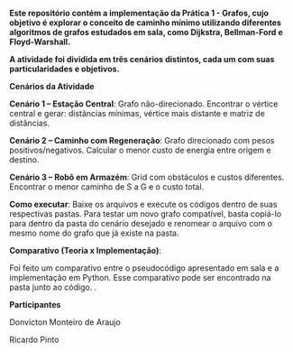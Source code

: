 **Este repositório contém a implementação da Prática 1 - Grafos, cujo objetivo é explorar o conceito de caminho mínimo utilizando diferentes algoritmos de grafos estudados em sala, como Dijkstra, Bellman-Ford e Floyd-Warshall.**

**A atividade foi dividida em três cenários distintos, cada um com suas particularidades e objetivos.**

**Cenários da Atividade**

**Cenário 1 – Estação Central**:
Grafo não-direcionado. Encontrar o vértice central e gerar: distâncias mínimas, vértice mais distante e matriz de distâncias.

**Cenário 2 – Caminho com Regeneração**:
Grafo direcionado com pesos positivos/negativos. Calcular o menor custo de energia entre origem e destino.

**Cenário 3 – Robô em Armazém**:
Grid com obstáculos e custos diferentes. Encontrar o menor caminho de S a G e o custo total.

 **Como executar**:
Baixe os arquivos e execute os códigos dentro de suas respectivas pastas. Para testar um novo grafo compatível, basta copiá-lo para dentro da pasta do cenário desejado e renomear o arquivo com o mesmo nome do grafo que já existe na pasta.

**Comparativo (Teoria x Implementação)**:

Foi feito um comparativo entre o pseudocódigo apresentado em sala e a implementação em Python.
Esse comparativo pode ser encontrado na pasta junto ao código.
.

 **Participantes**

Donvicton Monteiro de Araujo

Ricardo Pinto
